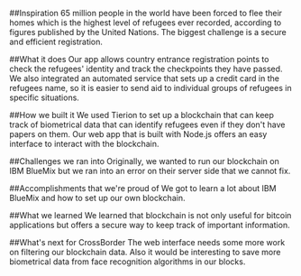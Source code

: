 ##Inspiration
65 million people in the world have been forced to flee their homes which is the highest level of refugees ever recorded, according to figures published by the United Nations. The biggest challenge is a secure and efficient registration.

##What it does
Our app allows country entrance registration points to check the refugees' identity and track the checkpoints they have passed. We also integrated an automated service that sets up a credit card in the refugees name, so it is easier to send aid to individual groups of refugees in specific situations.

##How we built it
We used Tierion to set up a blockchain that can keep track of biometrical data that can identify refugees even if they don't have papers on them. Our web app that is built with Node.js offers an easy interface to interact with the blockchain.

##Challenges we ran into
Originally, we wanted to run our blockchain on IBM BlueMix but we ran into an error on their server side that we cannot fix.

##Accomplishments that we're proud of
We got to learn a lot about IBM BlueMix and how to set up our own blockchain.

##What we learned
We learned that blockchain is not only useful for bitcoin applications but offers a secure way to keep track of important information.

##What's next for CrossBorder
The web interface needs some more work on filtering our blockchain data. Also it would be interesting to save more biometrical data from face recognition algorithms in our blocks.

